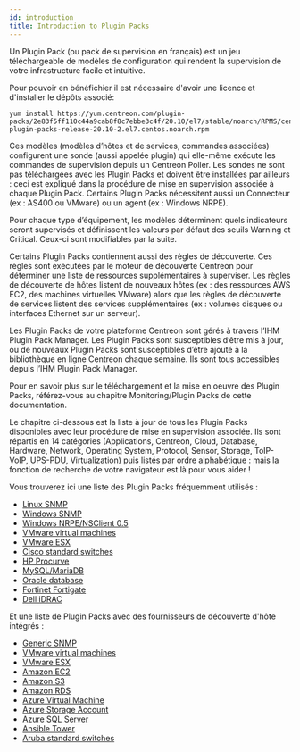 ```yaml
---
id: introduction
title: Introduction to Plugin Packs
---
```


Un Plugin Pack (ou pack de supervision en français) est un jeu téléchargeable
de modèles de configuration qui rendent la supervision de votre infrastructure
facile et intuitive.

Pour pouvoir en bénéfichier il est nécessaire d'avoir une licence et d'installer le dépôts associé:

    yum install https://yum.centreon.com/plugin-packs/2e83f5ff110c44a9cab8f8c7ebbe3c4f/20.10/el7/stable/noarch/RPMS/centreon-plugin-packs-release-20.10-2.el7.centos.noarch.rpm

Ces modèles (modèles d’hôtes et de services, commandes associées) configurent
une sonde (aussi appelée plugin) qui elle-même exécute les commandes de
supervision depuis un Centreon Poller. Les sondes ne sont pas téléchargées avec
les Plugin Packs et doivent être installées par ailleurs : ceci est expliqué
dans la procédure de mise en supervision associée à chaque Plugin Pack.
Certains Plugin Packs nécessitent aussi un Connecteur (ex : AS400 ou VMware)
ou un agent (ex : Windows NRPE).

Pour chaque type d’équipement, les modèles déterminent quels indicateurs seront
supervisés et définissent les valeurs par défaut des seuils Warning et
Critical. Ceux-ci sont modifiables par la suite.

Certains Plugin Packs contiennent aussi des règles de découverte. Ces règles
sont exécutées par le moteur de découverte Centreon pour déterminer une liste
de ressources supplémentaires à superviser. Les règles de découverte de hôtes
listent de nouveaux hôtes (ex : des ressources AWS EC2, des machines virtuelles
VMware) alors que les règles de découverte de services listent des services
supplémentaires (ex : volumes disques ou interfaces Ethernet sur un serveur).

Les Plugin Packs de votre plateforme Centreon sont gérés à travers l’IHM Plugin
Pack Manager. Les Plugin Packs sont susceptibles d’être mis à jour, ou de
nouveaux Plugin Packs sont susceptibles d’être ajouté à la bibliothèque en
ligne Centreon chaque semaine. Ils sont tous accessibles depuis l’IHM Plugin
Pack Manager.

Pour en savoir plus sur le téléchargement et la mise en oeuvre des Plugin
Packs, référez-vous au chapitre Monitoring/Plugin Packs de cette documentation.

Le chapitre ci-dessous est la liste à jour de tous les Plugin Packs disponibles
avec leur procédure de mise en supervision associée. Ils sont répartis en 14
catégories (Applications, Centreon, Cloud, Database, Hardware, Network,
Operating System, Protocol, Sensor, Storage, ToIP-VoIP, UPS-PDU,
Virtualization) puis listés par ordre alphabétique : mais la fonction de
recherche de votre navigateur est là pour vous aider !

Vous trouverez ici une liste des Plugin Packs fréquemment utilisés :

  - [Linux SNMP](procedures/operatingsystems-linux-snmp.html)
  - [Windows SNMP](procedures/operatingsystems-windows-snmp.html)
  - [Windows NRPE/NSClient 0.5](procedures/operatingsystems-windows-nsclient-05-nrpe.html)
  - [VMware virtual machines](procedures/virtualization-vmware2-vm.html)
  - [VMware ESX](procedures/virtualization-vmware2-esx.html)
  - [Cisco standard switches](procedures/network-cisco-standard-snmp.html)
  - [HP Procurve](procedures/network-switchs-hp-procurve-snmp.html)
  - [MySQL/MariaDB](procedures/applications-databases-mysql.html)
  - [Oracle database](procedures/applications-databases-oracle.html)
  - [Fortinet Fortigate](procedures/network-firewalls-fortinet-fortigate-snmp.html)
  - [Dell iDRAC](procedures/hardware-servers-dell-idrac-snmp.html)

Et une liste de Plugin Packs avec des fournisseurs de découverte d'hôte
intégrés :

  - [Generic SNMP](procedures/applications-protocol-snmp.html)
  - [VMware virtual machines](procedures/virtualization-vmware2-vm.html)
  - [VMware ESX](procedures/virtualization-vmware2-esx.html)
  - [Amazon EC2](procedures/cloud-aws-ec2.html)
  - [Amazon S3](procedures/cloud-aws-s3.html)
  - [Amazon RDS](procedures/cloud-aws-rds.html)
  - [Azure Virtual Machine](procedures/cloud-azure-compute-virtualmachine.html)
  - [Azure Storage Account](procedures/cloud-azure-storage-storageaccount.html)
  - [Azure SQL Server](procedures/cloud-azure-database-sqlserver.html)
  - [Ansible Tower](procedures/applications-ansible-tower.html)
  - [Aruba standard switches](procedures/network-switchs-aruba-standard-snmp.html)
